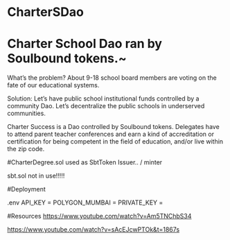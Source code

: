 # CharterSDao

# Charter School Dao ran by Soulbound tokens.~

What’s the problem? About 9-18 school board members are voting on the fate of our educational systems.

Solution: Let’s have public school institutional funds controlled by a community Dao. Let’s decentralize the public schools in underserved communities.

Charter Success is a Dao controlled by Soulbound tokens.
Delegates have to attend parent teacher conferences and earn a kind of accreditation or certification for being competent in the field of education, and/or live within the zip code.


#CharterDegree.sol used as SbtToken Issuer.. / minter

sbt.sol not in use!!!!!


#Deployment

.env
API_KEY = 
POLYGON_MUMBAI = 
PRIVATE_KEY = 


#Resources
https://www.youtube.com/watch?v=Am5TNChbS34

https://www.youtube.com/watch?v=sAcEJcwPTOk&t=1867s




